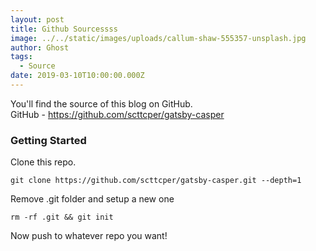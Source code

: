 ```yaml
---
layout: post
title: Github Sourcessss
image: ../../static/images/uploads/callum-shaw-555357-unsplash.jpg
author: Ghost
tags:
  - Source
date: 2019-03-10T10:00:00.000Z
---
```


You'll find the source of this blog on GitHub.  
GitHub - https://github.com/scttcper/gatsby-casper

### Getting Started

Clone this repo.

```
git clone https://github.com/scttcper/gatsby-casper.git --depth=1
```

Remove .git folder and setup a new one

```
rm -rf .git && git init
```

Now push to whatever repo you want!
